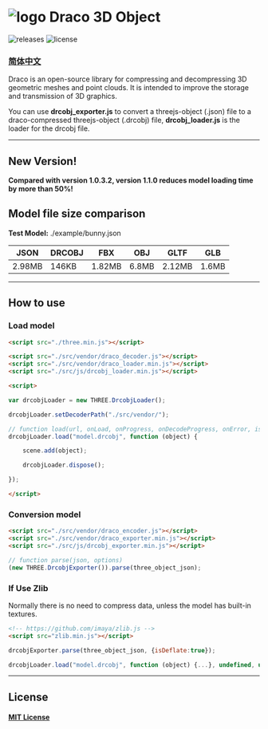 # ![logo](https://cdn.jsdelivr.net/gh/Ouyang-Zhaoxing/drcobj@master/logo.png) Draco 3D Object

![releases](https://img.shields.io/badge/releases-1.1.0-blue.svg?style=flat-square)
![license](https://img.shields.io/badge/license-MIT-green.svg?style=flat-square)

### [简体中文](https://github.com/Ouyang-Zhaoxing/drcobj/blob/master/README_CN.md)

Draco is an open-source library for compressing and decompressing 3D geometric meshes and point clouds. It is intended to improve the storage and transmission of 3D graphics.

You can use **drcobj_exporter.js** to convert a threejs-object (.json) file to a draco-compressed threejs-object (.drcobj) file, **drcobj_loader.js** is the loader for the drcobj file.

---

## New Version!

**Compared with version 1.0.3.2, version 1.1.0 reduces model loading time by more than 50%!**

## Model file size comparison

**Test Model:** ./example/bunny.json

| JSON | DRCOBJ | FBX | OBJ | GLTF | GLB |
| --- | --- | --- | --- | --- | --- |
| 2.98MB | 146KB | 1.82MB | 6.8MB | 2.12MB | 1.6MB |

---

## How to use

### Load model

```html
<script src="./three.min.js"></script>

<script src="./src/vendor/draco_decoder.js"></script>
<script src="./src/vendor/draco_loader.min.js"></script>
<script src="./src/js/drcobj_loader.min.js"></script>

<script>

var drcobjLoader = new THREE.DrcobjLoader();

drcobjLoader.setDecoderPath("./src/vendor/");

// function load(url, onLoad, onProgress, onDecodeProgress, onError, isInflate)
drcobjLoader.load("model.drcobj", function (object) {

    scene.add(object);

    drcobjLoader.dispose();

});

</script>
```

### Conversion model

```html
<script src="./src/vendor/draco_encoder.js"></script>
<script src="./src/vendor/draco_exporter.min.js"></script>
<script src="./src/js/drcobj_exporter.min.js"></script>
```

```javascript
// function parse(json, options)
(new THREE.DrcobjExporter()).parse(three_object_json);
```

### If Use Zlib

Normally there is no need to compress data, unless the model has built-in textures.

```html
<!-- https://github.com/imaya/zlib.js -->
<script src="zlib.min.js"></script>
```

```javascript
drcobjExporter.parse(three_object_json, {isDeflate:true});

drcobjLoader.load("model.drcobj", function (object) {...}, undefined, undefined, undefined, true);
```

---

## License
#### [MIT License](https://github.com/Ouyang-Zhaoxing/drcobj/blob/master/LICENSE)
